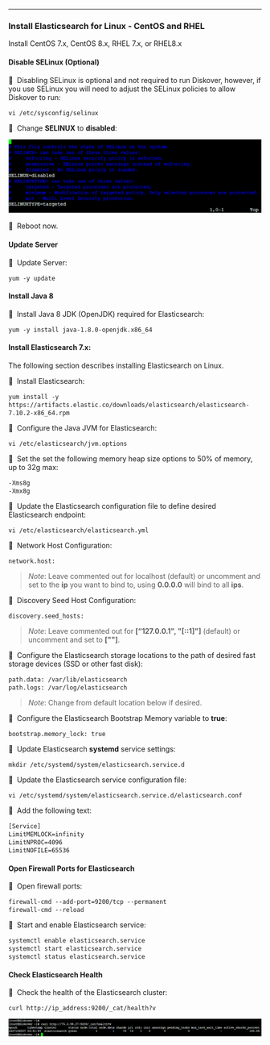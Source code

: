 ___
### Install Elasticsearch for Linux - CentOS and RHEL

Install CentOS 7.x, CentOS 8.x, RHEL 7.x, or RHEL8.x

#### Disable SELinux (Optional)

🔴 &nbsp;Disabling SELinux is optional and not required to run Diskover, however, if you use SELinux you will need to adjust the SELinux policies to allow Diskover to run:
```
vi /etc/sysconfig/selinux
```

🔴 &nbsp;Change **SELINUX** to **disabled**:

![Image: Disable SELinux for Elasticsearch](images/image_elasticsearch_install_for_linux_disable_selinux.png)

🔴 &nbsp;Reboot now.

#### Update Server

🔴 &nbsp;Update Server:
```
yum -y update
```

#### Install Java 8

🔴 &nbsp;Install Java 8 JDK (OpenJDK) required for Elasticsearch:
```
yum -y install java-1.8.0-openjdk.x86_64
```

#### Install Elasticsearch 7.x:

The following section describes installing Elasticsearch on Linux.

🔴 &nbsp;Install Elasticsearch:
```
yum install -y
https://artifacts.elastic.co/downloads/elasticsearch/elasticsearch-7.10.2-x86_64.rpm
```

🔴 &nbsp;Configure the Java JVM for Elasticsearch:
```
vi /etc/elasticsearch/jvm.options
```

🔴 &nbsp;Set the set the following memory heap size options to 50% of memory, up to 32g max:
```
-Xms8g
-Xmx8g
```

🔴 &nbsp;Update the Elasticsearch configuration file to define desired Elasticsearch endpoint:
```
vi /etc/elasticsearch/elasticsearch.yml
```

🔴 &nbsp;Network Host Configuration:
```
network.host:
```
> _Note_: Leave commented out for localhost (default) or uncomment and set to the  **ip**  you want to bind to, using  **0.0.0.0** will bind to all  **ips**.

🔴 &nbsp;Discovery Seed Host Configuration:
```
discovery.seed_hosts:
```

>_Note_: Leave commented out for **[“127.0.0.1", "[::1]"]** (default) or uncomment and set to **["<host ip>"]**.

🔴 &nbsp;Configure the Elasticsearch storage locations to the path of desired fast storage devices (SSD or other fast disk):
```
path.data: /var/lib/elasticsearch
path.logs: /var/log/elasticsearch
```

>_Note_: Change from default location below if desired.

🔴 &nbsp;Configure the Elasticsearch Bootstrap Memory variable to **true**:
```
bootstrap.memory_lock: true
```
  
🔴 &nbsp;Update Elasticsearch **systemd** service settings:
```
mkdir /etc/systemd/system/elasticsearch.service.d
```
  
🔴 &nbsp;Update the Elasticsearch service configuration file:
```
vi /etc/systemd/system/elasticsearch.service.d/elasticsearch.conf
```
  
🔴 &nbsp;Add the following text:
```
[Service]
LimitMEMLOCK=infinity
LimitNPROC=4096
LimitNOFILE=65536
```

#### Open Firewall Ports for Elasticsearch
  
🔴 &nbsp;Open firewall ports:
```
firewall-cmd --add-port=9200/tcp --permanent
firewall-cmd --reload
```

🔴 &nbsp;Start and enable Elasticsearch service:
```
systemctl enable elasticsearch.service
systemctl start elasticsearch.service
systemctl status elasticsearch.service
```

#### Check Elasticsearch Health

🔴 &nbsp;Check the health of the Elasticsearch cluster:
```
curl http://ip_address:9200/_cat/health?v
```

![Image: Elasticsearch Health Check](images/image_elasticsearch_install_for_linux_health_check.png)
